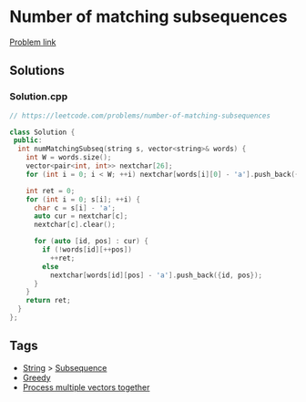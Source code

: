 # Number of matching subsequences

[Problem link](https://leetcode.com/problems/number-of-matching-subsequences)

## Solutions


### Solution.cpp
```cpp
// https://leetcode.com/problems/number-of-matching-subsequences

class Solution {
 public:
  int numMatchingSubseq(string s, vector<string>& words) {
    int W = words.size();
    vector<pair<int, int>> nextchar[26];
    for (int i = 0; i < W; ++i) nextchar[words[i][0] - 'a'].push_back({i, 0});

    int ret = 0;
    for (int i = 0; s[i]; ++i) {
      char c = s[i] - 'a';
      auto cur = nextchar[c];
      nextchar[c].clear();

      for (auto [id, pos] : cur) {
        if (!words[id][++pos])
          ++ret;
        else
          nextchar[words[id][pos] - 'a'].push_back({id, pos});
      }
    }
    return ret;
  }
};
```
## Tags

* [String](/Collections/string.md#string) > [Subsequence](/Collections/string.md#subsequence)
* [Greedy](/Collections/greedy.md#greedy)
* [Process multiple vectors together](/Collections/process-multiple-vectors-together.md#process-multiple-vectors-together)
